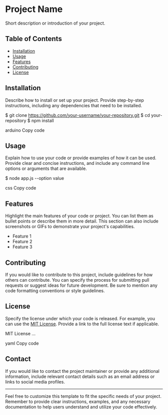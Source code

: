 # Project Name

Short description or introduction of your project.

## Table of Contents
- [Installation](#installation)
- [Usage](#usage)
- [Features](#features)
- [Contributing](#contributing)
- [License](#license)

## Installation

Describe how to install or set up your project. Provide step-by-step instructions, including any dependencies that need to be installed.

$ git clone https://github.com/your-username/your-repository.git
$ cd your-repository
$ npm install

arduino
Copy code

## Usage

Explain how to use your code or provide examples of how it can be used. Provide clear and concise instructions, and include any command line options or arguments that are available.

$ node app.js --option value

css
Copy code

## Features

Highlight the main features of your code or project. You can list them as bullet points or describe them in more detail. This section can also include screenshots or GIFs to demonstrate your project's capabilities.

- Feature 1
- Feature 2
- Feature 3

## Contributing

If you would like to contribute to this project, include guidelines for how others can contribute. You can specify the process for submitting pull requests or suggest ideas for future development. Be sure to mention any code formatting conventions or style guidelines.

## License

Specify the license under which your code is released. For example, you can use the [MIT License](https://opensource.org/licenses/MIT). Provide a link to the full license text if applicable.

MIT License
...

yaml
Copy code

## Contact

If you would like to contact the project maintainer or provide any additional information, include relevant contact details such as an email address or links to social media profiles.

---

Feel free to customize this template to fit the specific needs of your project. Remember to provide clear instructions, examples, and any necessary documentation to help users understand and utilize your code effectively.
